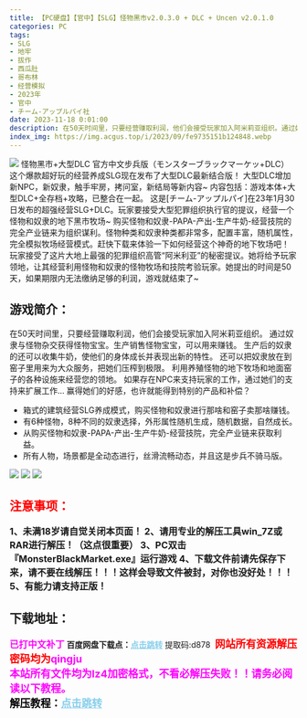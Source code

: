 ```yaml
---
title: 【PC硬盘】【官中】【SLG】怪物黑市v2.0.3.0 + DLC + Uncen v2.0.1.0
categories: PC
tags:
- SLG
- 地牢
- 拔作
- 西瓜肚
- 哥布林
- 经营模拟
- 2023年
- 官中
- チーム-アップルパイ社
date: 2023-11-18 0:01:00
description: 在50天时间里，只要经营赚取利润，他们会接受玩家加入阿米莉亚组织。通过奴隶与怪物杂交获得怪物宝宝。生产销售怪物宝宝，可以用来赚钱。生产后的奴隶的还可以收集牛奶，使他们的身体成长并表现出新的特性。还可以把奴隶放在到窑子里用来为大众服务，把她们压榨到极限。利用养殖怪物的地下牧场和地面窑子的各种设施来经营您的领地。
index_img: https://img.acgus.top/i/2023/09/fe9735151b124848.webp
---
```

![](https://img.acgus.top/i/2023/09/fe9735151b124848.webp)
怪物黑市+大型DLC 官方中文步兵版（モンスターブラックマーケッ+DLC）
这个爆款超好玩的经营养成SLG现在发布了大型DLC最新结合版！
大型DLC增加新NPC，新奴隶，触手牢房，拷问室，新结局等新内容~
内容包括：游戏本体+大型DLC+全存档+攻略，已整合在一起。
这是[チーム-アップルパイ]在23年1月30日发布的超强经营SLG+DLC。玩家要接受大型犯罪组织执行官的提议，经营一个怪物和奴隶的地下黑市牧场~
购买怪物和奴隶-PAPA-产出-生产牛奶-经营技院的完全产业链来为组织谋利。怪物种类和奴隶种类都非常多，配置丰富，随机属性，完全模拟牧场经营模式。赶快下载来体验一下如何经营这个神奇的地下牧场吧！
玩家接受了这片大地上最强的犯罪组织高管“阿米利亚”的秘密提议。她将给予玩家领地，让其经营利用怪物和奴隶的怪物牧场和技院考验玩家。她提出的时间是50天，如果期限内无法缴纳足够的利润，游戏就结束了~

## 游戏简介：
在50天时间里，只要经营赚取利润，他们会接受玩家加入阿米莉亚组织。
通过奴隶与怪物杂交获得怪物宝宝。生产销售怪物宝宝，可以用来赚钱。
生产后的奴隶的还可以收集牛奶，使他们的身体成长并表现出新的特性。
还可以把奴隶放在到窑子里用来为大众服务，把她们压榨到极限。
利用养殖怪物的地下牧场和地面窑子的各种设施来经营您的领地。
如果存在NPC来支持玩家的工作，通过她们的支持来扩展工作...
赢得她们的好感，也许就能得到特别的产品和补偿？

- 箱式的建筑经营SLG养成模式，购买怪物和奴隶进行那啥和窑子卖那啥赚钱。
- 有6种怪物，8种不同的奴隶选择，外形属性随机生成，随机数据，自然成长。
- 从购买怪物和奴隶-PAPA-产出-生产牛奶-经营技院，完全产业链来获取利益。
- 所有人物，场景都是全动态进行，丝滑流畅动态，并且这是步兵不骑马版。

![](https://img.acgus.top/i/2023/09/2528c0cd97124855.webp)
![](https://img.acgus.top/i/2023/09/54fef2fbb4124852.webp)
![](https://img.acgus.top/i/2023/09/dacfdbf15d124850.webp)






## <font color=#FF0000 >注意事项：</font>
<font size=3><b>1、未满18岁请自觉关闭本页面！
2、请用专业的解压工具win_7Z或RAR进行解压！（这点很重要）
3、PC双击『MonsterBlackMarket.exe』运行游戏
4、下载文件前请先保存下来，请不要在线解压！！！这样会导致文件被封，对你也没好处！！！
5、有能力请支持正版！</b></font>

## 下载地址：
<font color=#FF00FF size=3><b>已打中文补丁</b></font>
<b>百度网盘下载点：</b><a href="https://pan.baidu.com/s/1tq6kl_BLAwzsX93KRr_IZQ?pwd=d878" style="color: #87CEEB;"><b>点击跳转</b></a> 提取码:d878
<a style="padding: 0" href="https://post.qingju.org/AD/"><img style="max-width:100%" src="https://img.acgus.top/i/2024/07/478f689b8021d8d499ab43d21acf137a.gif" alt=""></a>
<b><font color=#FF0000 size=4>网站所有资源解压密码均为</b></font><b><font color=#FF00FF size=4>qingju</font><font color=#FF0000 ></font></b><br><b><font color=#FF00FF size=4>本站所有文件均为lz4加密格式，不看必解压失败！！请务必阅读以下教程。</b></font><br><b><font color=#000 size=4>解压教程：</b><a href="https://post.qingju.org/tutorial/000/" style="color: #87CEEB;"><b>点击跳转</b></a>
